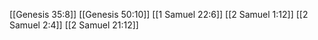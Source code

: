 [[Genesis 35:8]]
[[Genesis 50:10]]
[[1 Samuel 22:6]]
[[2 Samuel 1:12]]
[[2 Samuel 2:4]]
[[2 Samuel 21:12]]
